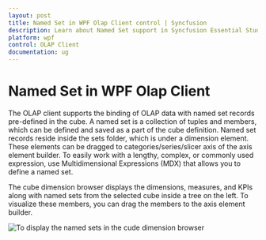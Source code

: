 ```yaml
---
layout: post
title: Named Set in WPF Olap Client control | Syncfusion
description: Learn about Named Set support in Syncfusion Essential Studio WPF Olap Client control, its elements and more details.
platform: wpf
control: OLAP Client
documentation: ug
---
```


# Named Set in WPF Olap Client

The OLAP client supports the binding of OLAP data with named set records pre-defined in the cube. A named set is a collection of tuples and members, which can be defined and saved as a part of the cube definition. Named set records reside inside the sets folder, which is under a dimension element. These elements can be dragged to categories/series/slicer axis of the axis element builder. To easily work with a lengthy, complex, or commonly used expression, use Multidimensional Expressions (MDX) that allows you to define a named set.

The cube dimension browser displays the dimensions, measures, and KPIs along with named sets from the selected cube inside a tree on the left. To visualize these members, you can drag the members to the axis element builder.

![To display the named sets in the cude dimension browser](Named-Sets_images/Named-Sets_img1.png)



